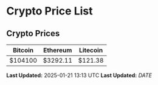 # Crypto Price List

## Crypto Prices
| Bitcoin | Ethereum | Litecoin |
| ------- | -------- | -------- |
| $104100 | $3292.11 | $121.38 |
**Last Updated:** 2025-01-21 13:13 UTC
**Last Updated:** $DATE$

